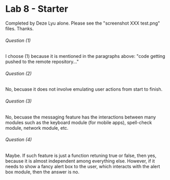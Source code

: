 # Lab 8 - Starter
Completed by Deze Lyu alone. Please see the "screenshot XXX test.png" files. Thanks.
###### Question (1)
I choose (1) because it is mentioned in the paragraphs above: "code getting pushed to the remote repository..."
###### Question (2)
No, becuase it does not involve emulating user actions from start to finish.
###### Question (3)
No, becuase the messaging feature has the interactions between many modules such as the keyboard module (for mobile apps), spell-check module, network module, etc.
###### Question (4)
Maybe. If such feature is just a function retuning true or false, then yes, because it is almost independent among everything else. However, if it needs to show a fancy alert box to the user, which interacts with the alert box module, then the answer is no.
